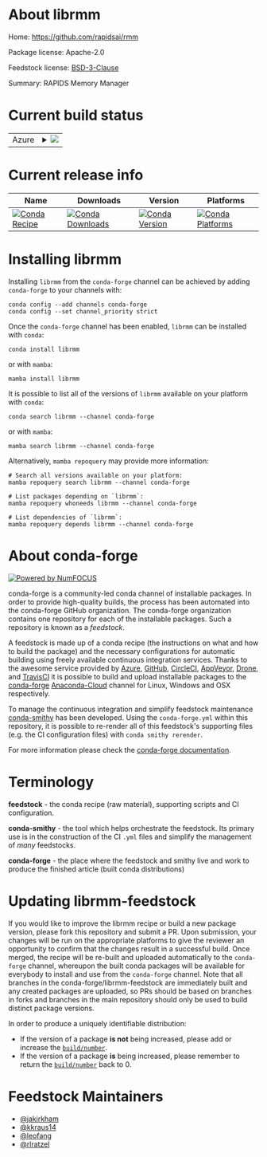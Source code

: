 About librmm
============

Home: https://github.com/rapidsai/rmm

Package license: Apache-2.0

Feedstock license: [BSD-3-Clause](https://github.com/conda-forge/librmm-feedstock/blob/main/LICENSE.txt)

Summary: RAPIDS Memory Manager

Current build status
====================


<table>
    
  <tr>
    <td>Azure</td>
    <td>
      <details>
        <summary>
          <a href="https://dev.azure.com/conda-forge/feedstock-builds/_build/latest?definitionId=12580&branchName=main">
            <img src="https://dev.azure.com/conda-forge/feedstock-builds/_apis/build/status/librmm-feedstock?branchName=main">
          </a>
        </summary>
        <table>
          <thead><tr><th>Variant</th><th>Status</th></tr></thead>
          <tbody><tr>
              <td>linux_64_c_compiler_version10cuda_compiler_version11.1cxx_compiler_version10</td>
              <td>
                <a href="https://dev.azure.com/conda-forge/feedstock-builds/_build/latest?definitionId=12580&branchName=main">
                  <img src="https://dev.azure.com/conda-forge/feedstock-builds/_apis/build/status/librmm-feedstock?branchName=main&jobName=linux&configuration=linux_64_c_compiler_version10cuda_compiler_version11.1cxx_compiler_version10" alt="variant">
                </a>
              </td>
            </tr><tr>
              <td>linux_64_c_compiler_version10cuda_compiler_version11.2cxx_compiler_version10</td>
              <td>
                <a href="https://dev.azure.com/conda-forge/feedstock-builds/_build/latest?definitionId=12580&branchName=main">
                  <img src="https://dev.azure.com/conda-forge/feedstock-builds/_apis/build/status/librmm-feedstock?branchName=main&jobName=linux&configuration=linux_64_c_compiler_version10cuda_compiler_version11.2cxx_compiler_version10" alt="variant">
                </a>
              </td>
            </tr><tr>
              <td>linux_64_c_compiler_version7cuda_compiler_version10.2cxx_compiler_version7</td>
              <td>
                <a href="https://dev.azure.com/conda-forge/feedstock-builds/_build/latest?definitionId=12580&branchName=main">
                  <img src="https://dev.azure.com/conda-forge/feedstock-builds/_apis/build/status/librmm-feedstock?branchName=main&jobName=linux&configuration=linux_64_c_compiler_version7cuda_compiler_version10.2cxx_compiler_version7" alt="variant">
                </a>
              </td>
            </tr><tr>
              <td>linux_64_c_compiler_version9cuda_compiler_version11.0cxx_compiler_version9</td>
              <td>
                <a href="https://dev.azure.com/conda-forge/feedstock-builds/_build/latest?definitionId=12580&branchName=main">
                  <img src="https://dev.azure.com/conda-forge/feedstock-builds/_apis/build/status/librmm-feedstock?branchName=main&jobName=linux&configuration=linux_64_c_compiler_version9cuda_compiler_version11.0cxx_compiler_version9" alt="variant">
                </a>
              </td>
            </tr><tr>
              <td>linux_aarch64_c_compiler_version10cuda_compiler_version11.2cxx_compiler_version10</td>
              <td>
                <a href="https://dev.azure.com/conda-forge/feedstock-builds/_build/latest?definitionId=12580&branchName=main">
                  <img src="https://dev.azure.com/conda-forge/feedstock-builds/_apis/build/status/librmm-feedstock?branchName=main&jobName=linux&configuration=linux_aarch64_c_compiler_version10cuda_compiler_version11.2cxx_compiler_version10" alt="variant">
                </a>
              </td>
            </tr><tr>
              <td>linux_aarch64_c_compiler_version9cuda_compiler_version11.0cxx_compiler_version9</td>
              <td>
                <a href="https://dev.azure.com/conda-forge/feedstock-builds/_build/latest?definitionId=12580&branchName=main">
                  <img src="https://dev.azure.com/conda-forge/feedstock-builds/_apis/build/status/librmm-feedstock?branchName=main&jobName=linux&configuration=linux_aarch64_c_compiler_version9cuda_compiler_version11.0cxx_compiler_version9" alt="variant">
                </a>
              </td>
            </tr><tr>
              <td>linux_aarch64_c_compiler_version9cuda_compiler_version11.1cxx_compiler_version9</td>
              <td>
                <a href="https://dev.azure.com/conda-forge/feedstock-builds/_build/latest?definitionId=12580&branchName=main">
                  <img src="https://dev.azure.com/conda-forge/feedstock-builds/_apis/build/status/librmm-feedstock?branchName=main&jobName=linux&configuration=linux_aarch64_c_compiler_version9cuda_compiler_version11.1cxx_compiler_version9" alt="variant">
                </a>
              </td>
            </tr><tr>
              <td>linux_ppc64le_c_compiler_version10cuda_compiler_version11.2cxx_compiler_version10</td>
              <td>
                <a href="https://dev.azure.com/conda-forge/feedstock-builds/_build/latest?definitionId=12580&branchName=main">
                  <img src="https://dev.azure.com/conda-forge/feedstock-builds/_apis/build/status/librmm-feedstock?branchName=main&jobName=linux&configuration=linux_ppc64le_c_compiler_version10cuda_compiler_version11.2cxx_compiler_version10" alt="variant">
                </a>
              </td>
            </tr><tr>
              <td>linux_ppc64le_c_compiler_version9cuda_compiler_version10.2cxx_compiler_version9</td>
              <td>
                <a href="https://dev.azure.com/conda-forge/feedstock-builds/_build/latest?definitionId=12580&branchName=main">
                  <img src="https://dev.azure.com/conda-forge/feedstock-builds/_apis/build/status/librmm-feedstock?branchName=main&jobName=linux&configuration=linux_ppc64le_c_compiler_version9cuda_compiler_version10.2cxx_compiler_version9" alt="variant">
                </a>
              </td>
            </tr><tr>
              <td>linux_ppc64le_c_compiler_version9cuda_compiler_version11.0cxx_compiler_version9</td>
              <td>
                <a href="https://dev.azure.com/conda-forge/feedstock-builds/_build/latest?definitionId=12580&branchName=main">
                  <img src="https://dev.azure.com/conda-forge/feedstock-builds/_apis/build/status/librmm-feedstock?branchName=main&jobName=linux&configuration=linux_ppc64le_c_compiler_version9cuda_compiler_version11.0cxx_compiler_version9" alt="variant">
                </a>
              </td>
            </tr><tr>
              <td>linux_ppc64le_c_compiler_version9cuda_compiler_version11.1cxx_compiler_version9</td>
              <td>
                <a href="https://dev.azure.com/conda-forge/feedstock-builds/_build/latest?definitionId=12580&branchName=main">
                  <img src="https://dev.azure.com/conda-forge/feedstock-builds/_apis/build/status/librmm-feedstock?branchName=main&jobName=linux&configuration=linux_ppc64le_c_compiler_version9cuda_compiler_version11.1cxx_compiler_version9" alt="variant">
                </a>
              </td>
            </tr>
          </tbody>
        </table>
      </details>
    </td>
  </tr>
</table>

Current release info
====================

| Name | Downloads | Version | Platforms |
| --- | --- | --- | --- |
| [![Conda Recipe](https://img.shields.io/badge/recipe-librmm-green.svg)](https://anaconda.org/conda-forge/librmm) | [![Conda Downloads](https://img.shields.io/conda/dn/conda-forge/librmm.svg)](https://anaconda.org/conda-forge/librmm) | [![Conda Version](https://img.shields.io/conda/vn/conda-forge/librmm.svg)](https://anaconda.org/conda-forge/librmm) | [![Conda Platforms](https://img.shields.io/conda/pn/conda-forge/librmm.svg)](https://anaconda.org/conda-forge/librmm) |

Installing librmm
=================

Installing `librmm` from the `conda-forge` channel can be achieved by adding `conda-forge` to your channels with:

```
conda config --add channels conda-forge
conda config --set channel_priority strict
```

Once the `conda-forge` channel has been enabled, `librmm` can be installed with `conda`:

```
conda install librmm
```

or with `mamba`:

```
mamba install librmm
```

It is possible to list all of the versions of `librmm` available on your platform with `conda`:

```
conda search librmm --channel conda-forge
```

or with `mamba`:

```
mamba search librmm --channel conda-forge
```

Alternatively, `mamba repoquery` may provide more information:

```
# Search all versions available on your platform:
mamba repoquery search librmm --channel conda-forge

# List packages depending on `librmm`:
mamba repoquery whoneeds librmm --channel conda-forge

# List dependencies of `librmm`:
mamba repoquery depends librmm --channel conda-forge
```


About conda-forge
=================

[![Powered by
NumFOCUS](https://img.shields.io/badge/powered%20by-NumFOCUS-orange.svg?style=flat&colorA=E1523D&colorB=007D8A)](https://numfocus.org)

conda-forge is a community-led conda channel of installable packages.
In order to provide high-quality builds, the process has been automated into the
conda-forge GitHub organization. The conda-forge organization contains one repository
for each of the installable packages. Such a repository is known as a *feedstock*.

A feedstock is made up of a conda recipe (the instructions on what and how to build
the package) and the necessary configurations for automatic building using freely
available continuous integration services. Thanks to the awesome service provided by
[Azure](https://azure.microsoft.com/en-us/services/devops/), [GitHub](https://github.com/),
[CircleCI](https://circleci.com/), [AppVeyor](https://www.appveyor.com/),
[Drone](https://cloud.drone.io/welcome), and [TravisCI](https://travis-ci.com/)
it is possible to build and upload installable packages to the
[conda-forge](https://anaconda.org/conda-forge) [Anaconda-Cloud](https://anaconda.org/)
channel for Linux, Windows and OSX respectively.

To manage the continuous integration and simplify feedstock maintenance
[conda-smithy](https://github.com/conda-forge/conda-smithy) has been developed.
Using the ``conda-forge.yml`` within this repository, it is possible to re-render all of
this feedstock's supporting files (e.g. the CI configuration files) with ``conda smithy rerender``.

For more information please check the [conda-forge documentation](https://conda-forge.org/docs/).

Terminology
===========

**feedstock** - the conda recipe (raw material), supporting scripts and CI configuration.

**conda-smithy** - the tool which helps orchestrate the feedstock.
                   Its primary use is in the construction of the CI ``.yml`` files
                   and simplify the management of *many* feedstocks.

**conda-forge** - the place where the feedstock and smithy live and work to
                  produce the finished article (built conda distributions)


Updating librmm-feedstock
=========================

If you would like to improve the librmm recipe or build a new
package version, please fork this repository and submit a PR. Upon submission,
your changes will be run on the appropriate platforms to give the reviewer an
opportunity to confirm that the changes result in a successful build. Once
merged, the recipe will be re-built and uploaded automatically to the
`conda-forge` channel, whereupon the built conda packages will be available for
everybody to install and use from the `conda-forge` channel.
Note that all branches in the conda-forge/librmm-feedstock are
immediately built and any created packages are uploaded, so PRs should be based
on branches in forks and branches in the main repository should only be used to
build distinct package versions.

In order to produce a uniquely identifiable distribution:
 * If the version of a package **is not** being increased, please add or increase
   the [``build/number``](https://docs.conda.io/projects/conda-build/en/latest/resources/define-metadata.html#build-number-and-string).
 * If the version of a package **is** being increased, please remember to return
   the [``build/number``](https://docs.conda.io/projects/conda-build/en/latest/resources/define-metadata.html#build-number-and-string)
   back to 0.

Feedstock Maintainers
=====================

* [@jakirkham](https://github.com/jakirkham/)
* [@kkraus14](https://github.com/kkraus14/)
* [@leofang](https://github.com/leofang/)
* [@rlratzel](https://github.com/rlratzel/)

